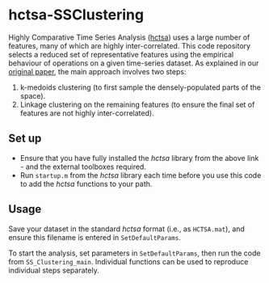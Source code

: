 # hctsa-SSClustering


Highly Comparative Time Series Analysis ([hctsa](https://github.com/benfulcher/hctsa)) uses a large number of features, many of which are highly inter-correlated.
This code repository selects a reduced set of representative features using the empirical behaviour of operations on a given time-series dataset.
As explained in our [original paper](http://rsif.royalsocietypublishing.org/content/10/83/20130048), the main approach involves two steps:
1. k-medoids clustering (to first sample the densely-populated parts of the space).
2. Linkage clustering on the remaining features (to ensure the final set of features are not highly inter-correlated).

## Set up
- Ensure that you have fully installed the _hctsa_ library from the above link - and the external toolboxes required.
- Run `startup.m` from the _hctsa_ library each time before you use this code to add the _hctsa_ functions to your path.

## Usage

Save your dataset in the standard _hctsa_ format (i.e., as `HCTSA.mat`), and ensure this filename is entered in `SetDefaultParams`.

To start the analysis, set parameters in `SetDefaultParams`, then run the code from `SS_Clustering_main`.
Individual functions can be used to reproduce individual steps separately.
